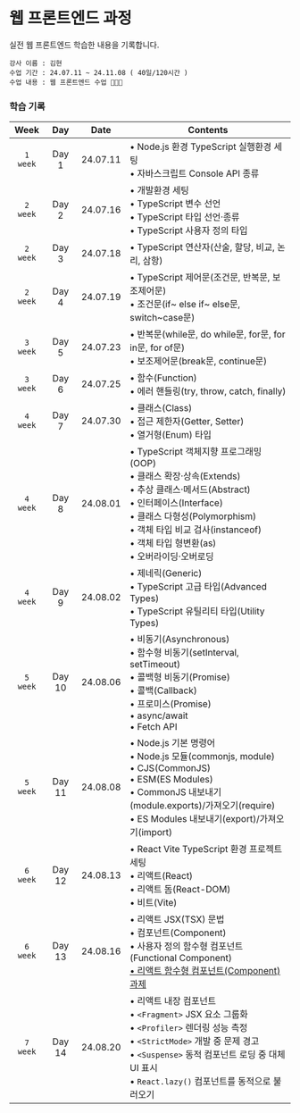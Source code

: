 # 웹 프론트엔드 과정

실전 웹 프론트엔드 학습한 내용을 기록합니다.

    강사 이름 : 김현
    수업 기간 : 24.07.11 ~ 24.11.08 ( 40일/120시간 )
    수업 내용 : 웹 프론트엔드 수업 👩🏻‍💻

### 학습 기록

|   Week   |  Day  |   Date   | Contents                                                                                                |
| :------: | :---: | :------: | ------------------------------------------------------------------------------------------------------- |
| `1 week` | Day 1 | 24.07.11 | • Node.js 환경 TypeScript 실행환경 세팅 <br>• 자바스크립트 Console API 종류 |
| `2 week` | Day 2 | 24.07.16 | • 개발환경 세팅 <br>• TypeScript 변수 선언 <br>• TypeScript 타입 선언·종류 <br>• TypeScript 사용자 정의 타입 |
| `2 week` | Day 3 | 24.07.18 | • TypeScript 연산자(산술, 할당, 비교, 논리, 삼항) |
| `2 week` | Day 4 | 24.07.19 | • TypeScript 제어문(조건문, 반복문, 보조제어문) <br>• 조건문(if~ else if~ else문, switch~case문) |
| `3 week` | Day 5 | 24.07.23 | • 반복문(while문, do while문, for문, for in문, for of문) <br>• 보조제어문(break문, continue문) |
| `3 week` | Day 6 | 24.07.25 | • 함수(Function) <br>• 에러 핸들링(try, throw, catch, finally) |
| `4 week` | Day 7 | 24.07.30 | • 클래스(Class) <br>• 접근 제한자(Getter, Setter) <br>• 열거형(Enum) 타입 |
| `4 week` | Day 8 | 24.08.01 | • TypeScript 객체지향 프로그래밍(OOP) <br>• 클래스 확장·상속(Extends) <br>• 추상 클래스·메서드(Abstract) <br>• 인터페이스(Interface) <br>• 클래스 다형성(Polymorphism) <br>• 객체 타입 비교 검사(instanceof) <br>• 객체 타입 형변환(as) <br>• 오버라이딩·오버로딩 |
| `4 week` | Day 9 | 24.08.02 | • 제네릭(Generic) <br>• TypeScript 고급 타입(Advanced Types) <br>• TypeScript 유틸리티 타입(Utility Types) |
| `5 week` | Day 10 | 24.08.06 | • 비동기(Asynchronous) <br>• 함수형 비동기(setInterval, setTimeout) <br>• 콜백형 비동기(Promise) <br>• 콜백(Callback) <br>• 프로미스(Promise) <br>• async/await <br>• Fetch API |
| `5 week` | Day 11 | 24.08.08 | • Node.js 기본 명령어 <br>• Node.js 모듈(commonjs, module) <br>• CJS(CommonJS) <br>• ESM(ES Modules) <br>• CommonJS 내보내기(module.exports)/가져오기(require) <br>• ES Modules 내보내기(export)/가져오기(import) |
| `6 week` | Day 12 | 24.08.13 | • React Vite TypeScript 환경 프로젝트 세팅 <br>• 리액트(React) <br>• 리액트 돔(React-DOM) <br>• 비트(Vite) |
| `6 week` | Day 13 | 24.08.16 | • 리액트 JSX(TSX) 문법 <br>• 컴포넌트(Component) <br>• 사용자 정의 함수형 컴포넌트(Functional Component) <br>[• 리액트 함수형 컴포넌트(Component) 과제](https://github.com/KwonSsohyun/FED_WEB_2024/issues/1) |
| `7 week` | Day 14 | 24.08.20 | • 리액트 내장 컴포넌트 <br>• `<Fragment>` JSX 요소 그룹화 <br>• `<Profiler>` 렌더링 성능 측정 <br>• `<StrictMode>` 개발 중 문제 경고 <br>• `<Suspense>` 동적 컴포넌트 로딩 중 대체 UI 표시 <br>• `React.lazy()` 컴포넌트를 동적으로 불러오기 |
